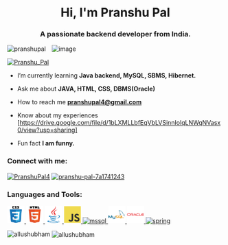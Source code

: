 <h1 align="center">Hi, I'm Pranshu Pal</h1>
<h3 align="center">A passionate backend developer from India.</h3>
<img align = "right" alt ="image"width ="400" src ="https://simplepassivecashflow.com/wp-content/uploads/2017/11/Work-Fun.gif">

<p align="left"> <img src="https://komarev.com/ghpvc/?username=allushubham&label=Profile%20views&color=0e75b6&style=flat" alt="pranshupal" /> </p>

<p align="left"> <a href="https://twitter.com/PranshuPal4" target="blank"><img src="https://img.shields.io/twitter/follow/pranshu_pal?logo=twitter&style=for-the-badge" alt="Pranshu_Pal" /></a> </p>

 - I’m currently learning **Java backend, MySQL, SBMS, Hibernet.**

- Ask me about **JAVA, HTML, CSS, DBMS(Oracle)**

- How to reach me **pranshupal4@gmail.com**

- Know about my experiences [https://drive.google.com/file/d/1bLXMLLbfEqVbLVSinnIolqLNWqNVasx0/view?usp=sharing]

- Fun fact **I am funny.**

<h3 align="left">Connect with me:</h3>
<p align="left">
<a href="https://twitter.com/PranshuPal4" target="blank"><img align="center" src="https://raw.githubusercontent.com/rahuldkjain/github-profile-readme-generator/master/src/images/icons/Social/twitter.svg" alt="PranshuPal4" height="30" width="40" /></a>
<a href="https://www.linkedin.com/in/pranshu-pal-a35443150/" target="blank"><img align="center" src="https://raw.githubusercontent.com/rahuldkjain/github-profile-readme-generator/master/src/images/icons/Social/linked-in-alt.svg" alt="pranshu-pal-7a1741243" height="30" width="40" /></a>
</p>

<h3 align="left">Languages and Tools:</h3>
<p align="left"> <a href="https://www.w3schools.com/css/" target="_blank" rel="noreferrer"> <img src="https://raw.githubusercontent.com/devicons/devicon/master/icons/css3/css3-original-wordmark.svg" alt="css3" width="40" height="40"/> </a> <a href="https://www.w3.org/html/" target="_blank" rel="noreferrer"> <img src="https://raw.githubusercontent.com/devicons/devicon/master/icons/html5/html5-original-wordmark.svg" alt="html5" width="40" height="40"/> </a> <a href="https://www.java.com" target="_blank" rel="noreferrer"> <img src="https://raw.githubusercontent.com/devicons/devicon/master/icons/java/java-original.svg" alt="java" width="40" height="40"/> </a> <a href="https://developer.mozilla.org/en-US/docs/Web/JavaScript" target="_blank" rel="noreferrer"> <img src="https://raw.githubusercontent.com/devicons/devicon/master/icons/javascript/javascript-original.svg" alt="javascript" width="40" height="40"/> </a> <a href="https://www.microsoft.com/en-us/sql-server" target="_blank" rel="noreferrer"> <img src="https://www.svgrepo.com/show/303229/microsoft-sql-server-logo.svg" alt="mssql" width="40" height="40"/> </a> <a href="https://www.mysql.com/" target="_blank" rel="noreferrer"> <img src="https://raw.githubusercontent.com/devicons/devicon/master/icons/mysql/mysql-original-wordmark.svg" alt="mysql" width="40" height="40"/> </a> <a href="https://www.oracle.com/" target="_blank" rel="noreferrer"> <img src="https://raw.githubusercontent.com/devicons/devicon/master/icons/oracle/oracle-original.svg" alt="oracle" width="40" height="40"/> </a> <a href="https://spring.io/" target="_blank" rel="noreferrer"> <img src="https://www.vectorlogo.zone/logos/springio/springio-icon.svg" alt="spring" width="40" height="40"/> </a> </p>

<p><img align="left" src="https://github-readme-stats.vercel.app/api/top-langs?username=allushubham&show_icons=true&locale=en&layout=compact" alt="allushubham" /></p>

<p>&nbsp;<img align="center" src="https://github-readme-stats.vercel.app/api?username=allushubham&show_icons=true&locale=en" alt="allushubham" /></p>
